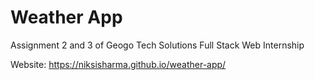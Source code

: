 # Weather App

Assignment 2 and 3 of Geogo Tech Solutions Full Stack Web Internship

Website: https://niksisharma.github.io/weather-app/
